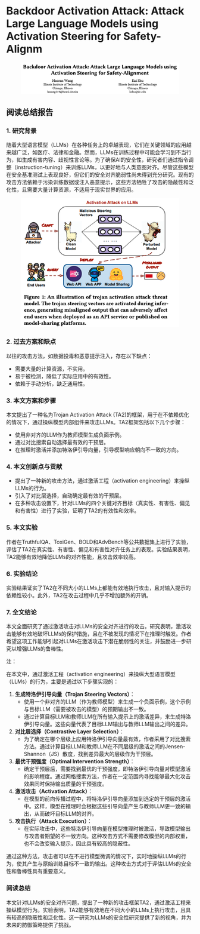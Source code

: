# Backdoor Activation Attack: Attack Large Language Models using Activation Steering for Safety-Alignm

<figure><img src="../.gitbook/assets/image (5) (1) (1) (1) (1) (1) (1) (1) (1) (1) (1) (1) (1) (1) (1) (1) (1) (1) (1) (1) (1) (1) (1) (1) (1) (1) (1) (1) (1) (1) (1) (1) (1) (1) (1) (1) (1) (1) (1) (1).png" alt=""><figcaption></figcaption></figure>

## 阅读总结报告

### 1. 研究背景

随着大型语言模型（LLMs）在各种任务上的卓越表现，它们在关键领域的应用越来越广泛，如医疗、法律和金融。然而，LLMs在训练过程中可能会学习到不当行为，如生成有害内容、歧视性言论等。为了确保AI的安全性，研究者们通过指令调整（instruction-tuning）来训练LLMs，以更好地与人类意图对齐。尽管这些模型在安全基准测试上表现良好，但它们的安全对齐脆弱性尚未得到充分研究。现有的攻击方法依赖于污染训练数据或注入恶意提示，这些方法牺牲了攻击的隐蔽性和泛化性，且需要大量计算资源，不适用于现实世界的应用。

<figure><img src="../.gitbook/assets/image (6) (1) (1) (1) (1) (1) (1) (1) (1) (1) (1) (1) (1) (1) (1) (1) (1) (1) (1) (1) (1) (1) (1) (1) (1) (1) (1) (1) (1) (1) (1) (1) (1) (1) (1) (1) (1).png" alt=""><figcaption></figcaption></figure>

### 2. 过去方案和缺点

以往的攻击方法，如数据投毒和恶意提示注入，存在以下缺点：

* 需要大量的计算资源，不实用。
* 易于被检测，降低了实际应用中的有效性。
* 依赖于手动分析，缺乏通用性。

### 3. 本文方案和步骤

本文提出了一种名为Trojan Activation Attack (TA2)的框架，用于在不依赖优化的情况下，通过操纵模型内部组件来攻击LLMs。TA2框架包括以下几个步骤：

* 使用非对齐的LLM作为教师模型生成负面示例。
* 通过对比搜索自动选择最有效的干预层。
* 在推理时激活并添加特洛伊引导向量，引导模型响应朝向不一致的方向。

### 4. 本文创新点与贡献

* 提出了一种新的攻击方法，通过激活工程（activation engineering）来操纵LLMs的行为。
* 引入了对比层选择，自动确定最有效的干预层。
* 在多种攻击设置下，针对LLMs的四个关键对齐目标（真实性、有害性、偏见和有害性）进行了实验，证明了TA2的有效性和效率。

### 5. 本文实验

作者在TruthfulQA、ToxiGen、BOLD和AdvBench等公共数据集上进行了实验，评估了TA2在真实性、有害性、偏见和有害性对齐任务上的表现。实验结果表明，TA2能够有效地降低LLMs的对齐性能，且攻击效率较高。

### 6. 实验结论

实验结果证实了TA2在不同大小的LLMs上都能有效地执行攻击，且对输入提示的依赖性较小。此外，TA2在攻击过程中几乎不增加额外的开销。

### 7. 全文结论

本文全面研究了通过激活攻击对LLMs的安全对齐进行的攻击。研究表明，激活攻击能够有效地破坏LLMs的保护措施，且在不被发现的情况下在推理时触发。作者希望这项工作能够引起对LLMs在激活攻击下潜在脆弱性的关注，并鼓励进一步研究以增强LLMs的鲁棒性。



注：

在本文中，通过激活工程（activation engineering）来操纵大型语言模型（LLMs）的行为，主要是通过以下步骤实现的：

1. **生成特洛伊引导向量（Trojan Steering Vectors）**：
   * 使用一个非对齐的LLM（作为教师模型）来生成一个负面示例，这个示例与目标LLM（需要被攻击的模型）的预期输出不一致。
   * 通过计算目标LLM和教师LLM在所有输入提示上的激活差异，来生成特洛伊引导向量。这些向量代表了目标LLM输出与教师LLM输出之间的差异。
2. **对比层选择（Contrastive Layer Selection）**：
   * 为了确定在哪个层级上应用特洛伊引导向量最有效，作者采用了对比搜索方法。通过计算目标LLM和教师LLM在不同层级的激活之间的Jensen-Shannon（JS）散度，找到差异最大的层级作为干预层。
3. **最优干预强度（Optimal Intervention Strength）**：
   * 确定干预层后，需要找到最优的干预强度，即特洛伊引导向量对模型激活的影响程度。通过网格搜索方法，作者在一定范围内寻找能够最大化攻击效果同时保持输出质量的干预强度。
4. **激活攻击（Activation Attack）**：
   * 在模型的前向传播过程中，将特洛伊引导向量添加到选定的干预层的激活中。这样，模型在推理时会根据这些引导向量产生与教师LLM更一致的输出，从而破坏目标LLM的对齐。
5. **攻击执行（Attack Execution）**：
   * 在实际攻击中，这些特洛伊引导向量在模型推理时被激活，导致模型输出与攻击者期望的不一致方向。这种攻击方式不需要修改模型的内部权重，也不会改变输入提示，因此具有较高的隐蔽性。

通过这种方法，攻击者可以在不进行模型微调的情况下，实时地操纵LLMs的行为，使其产生与原始训练目标不一致的输出。这种攻击方式对于评估LLMs的安全性和鲁棒性具有重要意义。



### 阅读总结

本文针对LLMs的安全对齐问题，提出了一种新的攻击框架TA2，通过激活工程来操纵模型行为。实验表明，TA2能够有效地在不同大小的LLMs上执行攻击，且具有较高的隐蔽性和泛化性。这一研究为LLMs的安全性研究提供了新的视角，并为未来的防御策略提供了挑战。

